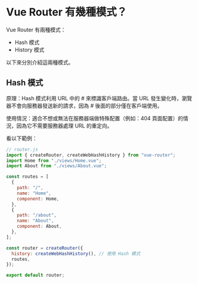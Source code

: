 # Vue Router 有幾種模式？

Vue Router 有兩種模式：

- Hash 模式
- History 模式

以下來分別介紹這兩種模式。

## Hash 模式

原理：Hash 模式利用 URL 中的 # 來標識客戶端路由。當 URL 發生變化時，瀏覽器不會向服務器發送新的請求，因為 # 後面的部分僅在客戶端使用。

使用情況：適合不想或無法在服務器端做特殊配置（例如：404 頁面配置）的情況，因為它不需要服務器處理 URL 的重定向。

看以下範例：

```js
// router.js
import { createRouter, createWebHashHistory } from "vue-router";
import Home from "./views/Home.vue";
import About from "./views/About.vue";

const routes = [
  {
    path: "/",
    name: "Home",
    component: Home,
  },
  {
    path: "/about",
    name: "About",
    component: About,
  },
];

const router = createRouter({
  history: createWebHashHistory(), // 使用 Hash 模式
  routes,
});

export default router;
```
